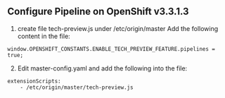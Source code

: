 ## Configure Pipeline on OpenShift v3.3.1.3
1. create file tech-preview.js under /etc/origin/master
Add the following content in the file: 

```
window.OPENSHIFT_CONSTANTS.ENABLE_TECH_PREVIEW_FEATURE.pipelines = true;
```

2. Edit master-config.yaml and add the following into the file:

```
extensionScripts:
    - /etc/origin/master/tech-preview.js
```
